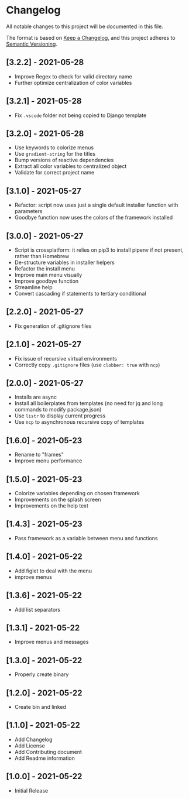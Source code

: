 # Changelog

All notable changes to this project will be documented in this file.

The format is based on [Keep a Changelog](https://keepachangelog.com/en/1.0.0/),
and this project adheres to [Semantic Versioning](https://semver.org/spec/v2.0.0.html).

## [3.2.2] - 2021-05-28

- Improve Regex to check for valid directory name
- Further optimize centralization of color variables

## [3.2.1] - 2021-05-28

- Fix `.vscode` folder not being copied to Django template

## [3.2.0] - 2021-05-28

- Use keywords to colorize menus
- Use `gradient-string` for the titles
- Bump versions of reactive dependencies
- Extract all color variables to centralized object
- Validate for correct project name

## [3.1.0] - 2021-05-27

- Refactor: script now uses just a single default installer function with parameters
- Goodbye function now uses the colors of the framework installed

## [3.0.0] - 2021-05-27

- Script is crossplatform: it relies on pip3 to install pipenv if not present, rather than Homebrew
- De-structure variables in installer helpers
- Refactor the install menu
- Improve main menu visually
- Improve goodbye function
- Streamline help
- Convert cascading if statements to tertiary conditional

## [2.2.0] - 2021-05-27

- Fix generation of .gitignore files

## [2.1.0] - 2021-05-27

- Fix issue of recursive virtual environments
- Correctly copy `.gitignore` files (use `clobber: true` with `ncp`)

## [2.0.0] - 2021-05-27

- Installs are async
- Install all boilerplates from templates (no need for jq and long commands to modify package.json)
- Use `listr` to display current progress
- Use `ncp` to asynchronous recursive copy of templates

## [1.6.0] - 2021-05-23

- Rename to "frames"
- Improve menu performance

## [1.5.0] - 2021-05-23

- Colorize variables depending on chosen framework
- Improvements on the splash screen
- Improvements on the help text

## [1.4.3] - 2021-05-23

- Pass framework as a variable between menu and functions

## [1.4.0] - 2021-05-22

- Add figlet to deal with the menu
- improve menus

## [1.3.6] - 2021-05-22

- Add list separators

## [1.3.1] - 2021-05-22

- Improve menus and messages

## [1.3.0] - 2021-05-22

- Properly create binary

## [1.2.0] - 2021-05-22

- Create bin and linked

## [1.1.0] - 2021-05-22

- Add Changelog
- Add License
- Add Contributing document
- Add Readme information

## [1.0.0] - 2021-05-22

- Initial Release
